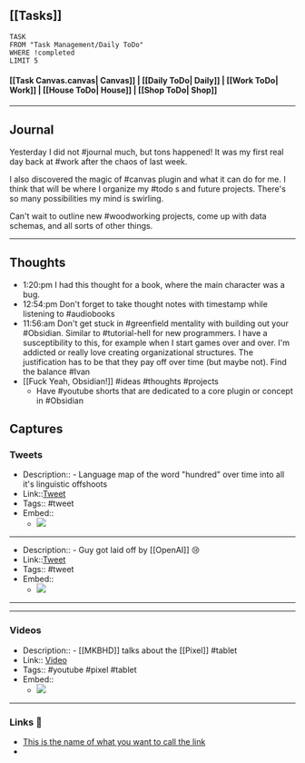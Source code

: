 ## [[Tasks]]

```dataview
TASK
FROM "Task Management/Daily ToDo"
WHERE !completed
LIMIT 5
```

#### [[Task Canvas.canvas| Canvas]] | [[Daily ToDo| Daily]] | [[Work ToDo| Work]] |  [[House ToDo| House]] |  [[Shop ToDo| Shop]] 
---

## Journal
Yesterday I did not #journal much, but tons happened! It was my first real day back at #work after the chaos of last week. 

I also discovered the magic of #canvas plugin and what it can do for me. I think that will be where I organize my #todo s and future projects. There's so many possibilities my mind is swirling. 

Can't wait to outline new #woodworking projects, come up with data schemas, and all sorts of other things.

---

## Thoughts
- 1:20:pm I had this thought for a book, where the main character was a bug.
- 12:54:pm Don't forget to take thought notes with timestamp while listening to #audiobooks
- 11:56:am Don't get stuck in #greenfield mentality with building out your #Obsidian.  Similar to #tutorial-hell for new programmers. I have a susceptibility to this, for example when I start games over and over. I'm addicted or really love creating organizational structures. The justification has to be that they pay off over time (but maybe not). Find the balance #Ivan
- [[Fuck Yeah, Obsidian!]] #ideas #thoughts #projects 
	- Have #youtube shorts that are dedicated to a core plugin or concept in #Obsidian 

## Captures

### Tweets 
- Description:: - Language map of the word "hundred" over time into all it's linguistic offshoots
- Link::[Tweet](https://twitter.com/simongerman600/status/1670916874672959490?t=A4Ge5wWd2Qc9QXo3Xl1S_A&s=19)
- Tags:: #tweet
- Embed:: 
	- ![](https://twitter.com/simongerman600/status/1670916874672959490?t=A4Ge5wWd2Qc9QXo3Xl1S_A&s=19)

---
- Description:: - Guy got laid off by [[OpenAI]] 😢
- Link::[Tweet](https://twitter.com/deadly_onion/status/1670870048066371607)
- Tags:: #tweet
- Embed:: 
	- ![](https://twitter.com/deadly_onion/status/1670870048066371607)

 ------

---
### Videos 
- Description:: - [[MKBHD]] talks about the [[Pixel]] #tablet
- Link:: [Video](https://www.youtube.com/watch?v=aTf7AMVOoDY)
- Tags:: #youtube #pixel #tablet 
- Embed:: 
	- ![](https://www.youtube.com/watch?v=aTf7AMVOoDY)

---
### Links 🔗 
- [This is the name of what you want to call the link](https://slickdeals.net/https://slickdeals.net/)
- 


